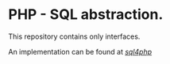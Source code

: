 # PHP - SQL abstraction.

This repository contains only interfaces.

An implementation can be found at *[sql4php](https://github.com/reglue/sql4php)*